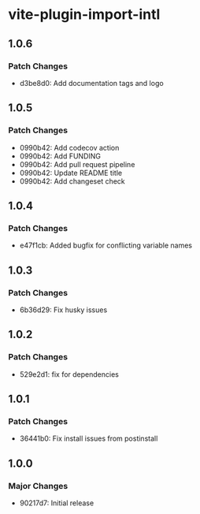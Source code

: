 # vite-plugin-import-intl

## 1.0.6

### Patch Changes

- d3be8d0: Add documentation tags and logo

## 1.0.5

### Patch Changes

- 0990b42: Add codecov action
- 0990b42: Add FUNDING
- 0990b42: Add pull request pipeline
- 0990b42: Update README title
- 0990b42: Add changeset check

## 1.0.4

### Patch Changes

- e47f1cb: Added bugfix for conflicting variable names

## 1.0.3

### Patch Changes

- 6b36d29: Fix husky issues

## 1.0.2

### Patch Changes

- 529e2d1: fix for dependencies

## 1.0.1

### Patch Changes

- 36441b0: Fix install issues from postinstall

## 1.0.0

### Major Changes

- 90217d7: Initial release
